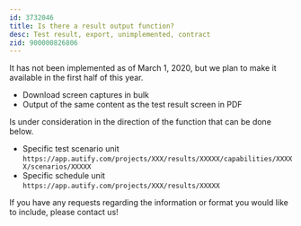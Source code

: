 ```yaml
---
id: 3732046
title: Is there a result output function?
desc: Test result, export, unimplemented, contract
zid: 900000826806
---
```


It has not been implemented as of March 1, 2020, but we plan to make it available in the first half of this year.

- Download screen captures in bulk
- Output of the same content as the test result screen in PDF

Is under consideration in the direction of the function that can be done below.

- Specific test scenario unit `https://app.autify.com/projects/XXX/results/XXXXX/capabilities/XXXXX/scenarios/XXXXX`
- Specific schedule unit <br> `https://app.autify.com/projects/XXX/results/XXXXX` <br>

If you have any requests regarding the information or format you would like to include, please contact us! <br>
